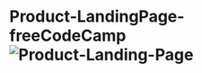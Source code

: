 # Product-LandingPage-freeCodeCamp![Product-Landing-Page](https://user-images.githubusercontent.com/102663969/208765062-175457dd-5a93-443c-a1a9-97cad91076df.png)
